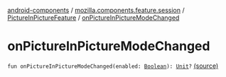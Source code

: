 [android-components](../../index.md) / [mozilla.components.feature.session](../index.md) / [PictureInPictureFeature](index.md) / [onPictureInPictureModeChanged](./on-picture-in-picture-mode-changed.md)

# onPictureInPictureModeChanged

`fun onPictureInPictureModeChanged(enabled: `[`Boolean`](https://kotlinlang.org/api/latest/jvm/stdlib/kotlin/-boolean/index.html)`): `[`Unit`](https://kotlinlang.org/api/latest/jvm/stdlib/kotlin/-unit/index.html)`?` [(source)](https://github.com/mozilla-mobile/android-components/blob/master/components/feature/session/src/main/java/mozilla/components/feature/session/PictureInPictureFeature.kt#L53)